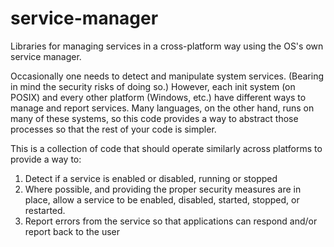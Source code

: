# service-manager
Libraries for managing services in a cross-platform way using the OS's own service manager.

Occasionally one needs to detect and manipulate system services.  (Bearing in mind the security risks of doing so.)  However, each init system (on POSIX) and every other platform (Windows, etc.) have different ways to manage and report services.  Many languages, on the other hand, runs on many of these systems, so this code provides a way to abstract those processes so that the rest of your code is simpler.

This is a collection of code that should operate similarly across platforms to provide a way to:

 1. Detect if a service is enabled or disabled, running or stopped
 2. Where possible, and providing the proper security measures are in place, allow a service to be enabled, disabled, started, stopped, or restarted.
 3. Report errors from the service so that applications can respond and/or report back to the user
 
